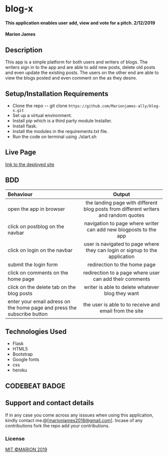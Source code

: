 # blog-x

#### This application enables user add, view and vote for a pitch. 2/12/2019
#### Marion James
## Description
This app is a simple platform for both users and writers of blogs. The writers sign in to the app and are able to add new posts, delete old posts and even update the existing posts. The users on the other end are able to view the blogs posted and even comment on the as they desire.
## Setup/Installation Requirements
* Clone the repo -- git clone `https://github.com/Marionjames-ally/blog-x.git`
* Set up a virtual environment.
* Install pip which is a third party module Installer.
* Install flask.
* Install the modules in the requirements.txt file.
* Run the code on terminal using ./start.sh 
## Live Page
[link to the deployed site](https://glacial-inlet-33275.herokuapp.com)
## BDD
| Behaviour | Output |
| :---------------- | :---------------: |
| open the app in browser | the landing page with different blog posts from different writers and random quotes  |
| click on postblog on the navbar | navigation to page where writer can add new blogposts to the app |
| click on login on the navbar | user is navigated to page where they can login or signup to the application |
| submit the login form | redirection to the home page |
| click on comments on the home page | redirection to a page where user can add their comments |
| click on the delete tab on the blog posts  | writer is able to delete whatever blog they want |
| enter your email adress on the home page and press the subscribe button | the user is able to to receive and email from the site |
## Technologies Used
* Flask 
* HTML5
* Bootstrap
* Google fonts
* css
* heroku

## CODEBEAT BADGE

## Support and contact details
If in any case you come across any isssues when using this application, kindly contact me.@[marionjames2018@gmail.com]. Incase of any contributions fork the repo add your contributions.

### License
[MIT ©MARION 2019](https://github.com/Marionjames-ally/blog-x/blob/master/license)